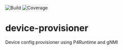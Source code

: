 ![Build](https://github.com/onosproject/device-provisioner/workflows/build/badge.svg)
![Coverage](https://img.shields.io/badge/Coverage-0.0%25-red)


<!--
SPDX-FileCopyrightText: 2022 Intel Corporation

SPDX-License-Identifier: Apache-2.0
-->


# device-provisioner
Device config provisioner using P4Runtime and gNMI
